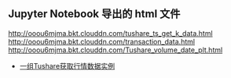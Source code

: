 ## Jupyter Notebook 导出的 html 文件
http://ooou6mjma.bkt.clouddn.com/tushare_ts_get_k_data.html<br>
http://ooou6mjma.bkt.clouddn.com/transaction_data.html<br>
http://ooou6mjma.bkt.clouddn.com/Tushare_volume_date_plt.html
* [一组Tushare获取行情数据实例](https://blog.csdn.net/bitezijie/article/details/76498613)
